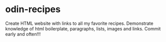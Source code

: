 # odin-recipes
Create HTML website with links to all my favorite recipes. Demonstrate knowledge of html boilerplate, paragraphs, lists, images and links. Commit early and often!!!
